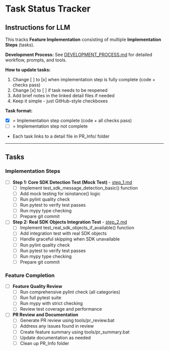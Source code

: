 # Task Status Tracker

## Instructions for LLM

This tracks **Feature Implementation** consisting of multiple **Implementation Steps** (tasks).

**Development Process:** See [DEVELOPMENT_PROCESS.md](./DEVELOPMENT_PROCESS.md) for detailed workflow, prompts, and tools.

**How to update tasks:**
1. Change [ ] to [x] when implementation step is fully complete (code + checks pass)
2. Change [x] to [ ] if task needs to be reopened
3. Add brief notes in the linked detail files if needed
4. Keep it simple - just GitHub-style checkboxes

**Task format:**
- [x] = Implementation step complete (code + all checks pass)
- [ ] = Implementation step not complete
- Each task links to a detail file in PR_Info/ folder

---

## Tasks

### Implementation Steps

- [ ] **Step 1: Core SDK Detection Test (Mock Test)** - [step_1.md](steps/step_1.md)
  - [ ] Implement test_sdk_message_detection_basic() function
  - [ ] Add mock testing for isinstance() logic
  - [ ] Run pylint quality check
  - [ ] Run pytest to verify test passes
  - [ ] Run mypy type checking
  - [ ] Prepare git commit

- [ ] **Step 2: Real SDK Objects Integration Test** - [step_2.md](steps/step_2.md)
  - [ ] Implement test_real_sdk_objects_if_available() function
  - [ ] Add integration test with real SDK objects
  - [ ] Handle graceful skipping when SDK unavailable
  - [ ] Run pylint quality check
  - [ ] Run pytest to verify test passes
  - [ ] Run mypy type checking
  - [ ] Prepare git commit

### Feature Completion

- [ ] **Feature Quality Review**
  - [ ] Run comprehensive pylint check (all categories)
  - [ ] Run full pytest suite
  - [ ] Run mypy with strict checking
  - [ ] Review test coverage and performance

- [ ] **PR Review and Documentation**
  - [ ] Generate PR review using tools/pr_review.bat
  - [ ] Address any issues found in review
  - [ ] Create feature summary using tools/pr_summary.bat
  - [ ] Update documentation as needed
  - [ ] Clean up PR_Info folder
